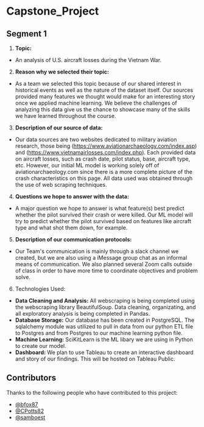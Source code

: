 # Capstone_Project

## Segment 1
1. **Topic:**
-   An analysis of U.S. aircraft losses during the Vietnam War.
2. **Reason why we selected their topic:**
-   As a team we selected this topic because of our shared interest in historical events as well as the nature of the dataset itself. Our sources provided many features we thought would make for an interesting story once we applied machine learning. We believe the challenges of analyzing this data give us the chance to showcase many of the skills we have learned throughout the course.
3. **Description of our source of data:**
-   Our data sources are two websites dedicated to military aviation research, those being (https://www.aviationarchaeology.com/index.asp) and (https://www.vietnamairlosses.com/index.php). Each provided data on aircraft losses, such as crash date, pilot status, base, aircraft type, etc. However, our initial ML model is working solely off of aviationarchaeology.com since there is a more complete picture of the crash characteristics on this page. All data used was obtained through the use of web scraping techniques. 
4. **Questions we hope to answer with the data:**
-   A major question we hope to answer is what feature(s) best predict whether the pilot survived their crash or were killed. Our ML model will try to predict whether the pilot survived based on features like aircraft type and what shot them down, for example.
5. **Description of our communication protocols:**
-   Our Team's communication is mainly through a slack channel we created, but we are also using a iMessage group chat as an informal means of communication. We also planned several Zoom calls outside of class in order to have more time to coordinate objectives and problem solve.
6. Technologies Used:
-  **Data Cleaning and Analysis:** All webscraping is being completed using the webscraping library BeautifulSoup. Data cleaning, organizating, and all exploratory analysis is being completed in Pandas.
-  **Database Storage:** Our database has been created in PostgreSQL. The sqlalchemy module was utilized to pull in data from our python ETL file to Postgres and from Postgres to our machine learning python file.
-  **Machine Learning:** SciKitLearn is the ML libary we are using in Python to create our model.
-  **Dashboard:** We plan to use Tableau to create an interactive dashboard and story of our findings. This will be hosted on Tableau Public.

## Contributors

Thanks to the following people who have contributed to this project:

* [@bfox87](https://github.com/bfox87) 
* [@CPotts82](https://github.com/CPotts82) 
* [@samboest](https://github.com/samboest) 
